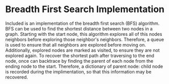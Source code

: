 # Breadth First Search Implementation

Included is an implementation of the breadth first search (BFS) algorithm. BFS can be used to find the shortest distance between two nodes in a graph. Starting with the start node, this algorithm explores all of this nodes neighbors before exploring those neighbor's neighbors. Therefore, a queue is used to ensure that all neighbors are explored before moving on. Additionally, explored nodes are marked as visited, to ensure they are not explored again. To recover the shortest path after traversing to the end node, once can backtrace by finding the parent of each node from the ending node to the start. Therefore, a dictionary of parent node: child node is recorded during the implimentation, so that this information may be recovered.
